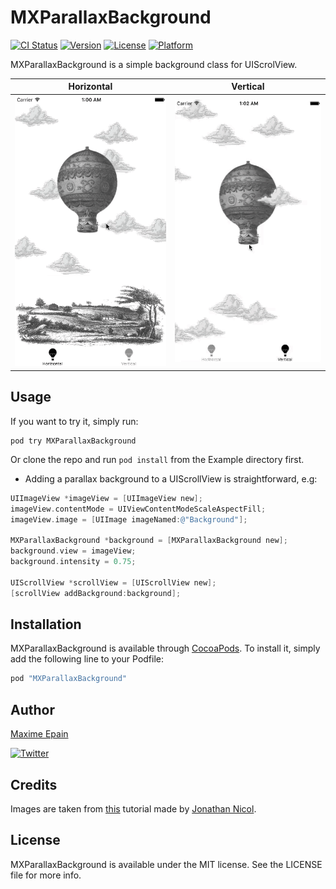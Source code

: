 # MXParallaxBackground

[![CI Status](http://img.shields.io/travis/maxep/MXParallaxBackground.svg?style=flat)](https://travis-ci.org/maxep/MXParallaxBackground)
[![Version](https://img.shields.io/cocoapods/v/MXParallaxBackground.svg?style=flat)](http://cocoapods.org/pods/MXParallaxBackground)
[![License](https://img.shields.io/cocoapods/l/MXParallaxBackground.svg?style=flat)](http://cocoapods.org/pods/MXParallaxBackground)
[![Platform](https://img.shields.io/cocoapods/p/MXParallaxBackground.svg?style=flat)](http://cocoapods.org/pods/MXParallaxBackground)

MXParallaxBackground is a simple background class for UIScrolView.

|          Horizontal           |          Vertical           |
|-------------------------------|-----------------------------|
|![Demo](Example/Horizontal.gif)|![Demo](Example/Vertical.gif)|

## Usage

If you want to try it, simply run:

```
pod try MXParallaxBackground
```

Or clone the repo and run `pod install` from the Example directory first.

+ Adding a parallax background to a UIScrollView is straightforward, e.g:

```objective-c
UIImageView *imageView = [UIImageView new];
imageView.contentMode = UIViewContentModeScaleAspectFill;
imageView.image = [UIImage imageNamed:@"Background"];
    
MXParallaxBackground *background = [MXParallaxBackground new];
background.view = imageView;
background.intensity = 0.75;

UIScrollView *scrollView = [UIScrollView new]; 
[scrollView addBackground:background];
```

## Installation

MXParallaxBackground is available through [CocoaPods](http://cocoapods.org). To install
it, simply add the following line to your Podfile:

```ruby
pod "MXParallaxBackground"
```

## Author

[Maxime Epain](http://maxep.github.io)

[![Twitter](https://img.shields.io/badge/twitter-%40MaximeEpain-blue.svg?style=flat)](https://twitter.com/MaximeEpain)

## Credits

Images are taken from [this](http://jonathannicol.com/blog/2011/08/06/build-a-parallax-scrolling-website-interface-with-jquery-and-css/) tutorial made by [Jonathan Nicol](https://github.com/jnicol).

## License

MXParallaxBackground is available under the MIT license. See the LICENSE file for more info.
